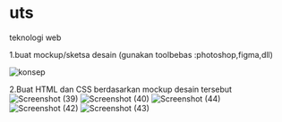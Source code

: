 # uts
teknologi web

1.buat mockup/sketsa desain (gunakan toolbebas :photoshop,figma,dll)


![konsep](https://user-images.githubusercontent.com/46736749/80830888-fd4a6580-8c13-11ea-8f76-3dbe428ba32a.jpg)

2.Buat HTML dan CSS berdasarkan mockup desain tersebut
![Screenshot (39)](https://user-images.githubusercontent.com/46736749/80828746-01748400-8c10-11ea-86a2-3caf57dc895c.png)
![Screenshot (40)](https://user-images.githubusercontent.com/46736749/80828768-0c2f1900-8c10-11ea-8d02-9f88ccff2ca2.png)
![Screenshot (44)](https://user-images.githubusercontent.com/46736749/80831281-b3ae4a80-8c14-11ea-886d-e1cc39f283f0.png)
![Screenshot (42)](https://user-images.githubusercontent.com/46736749/80828809-1fda7f80-8c10-11ea-9cae-081df38308fd.png)
![Screenshot (43)](https://user-images.githubusercontent.com/46736749/80828790-16511780-8c10-11ea-8c33-1ed8c7dc2ae2.png)
